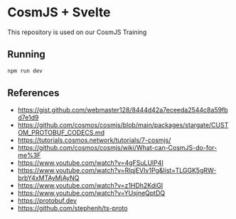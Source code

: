 # CosmJS + Svelte

This repository is used on our CosmJS Training

## Running

```bash
npm run dev
```

## References
* https://gist.github.com/webmaster128/8444d42a7eceeda2544c8a59fbd7e1d9
* https://github.com/cosmos/cosmjs/blob/main/packages/stargate/CUSTOM_PROTOBUF_CODECS.md
* https://tutorials.cosmos.network/tutorials/7-cosmjs/
* https://github.com/cosmos/cosmjs/wiki/What-can-CosmJS-do-for-me%3F
* https://www.youtube.com/watch?v=4gFSuLUlP4I
* https://www.youtube.com/watch?v=RlqjEVIv1Pg&list=TLGGK5gRW-brbY4xMTAyMjAyNQ
* https://www.youtube.com/watch?v=z1HDh2KdiGI
* https://www.youtube.com/watch?v=YUsjneQptDQ
* https://protobuf.dev
* https://github.com/stephenh/ts-proto